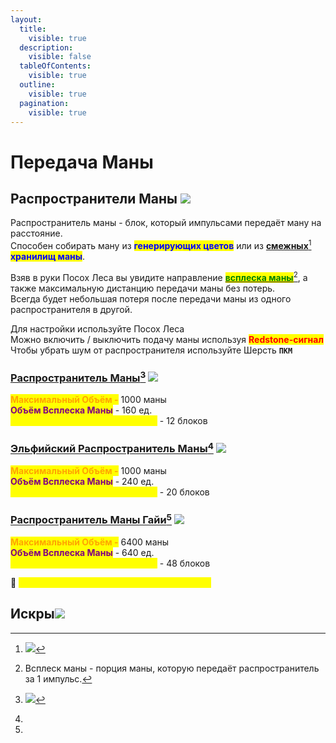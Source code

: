 ```yaml
---
layout:
  title:
    visible: true
  description:
    visible: false
  tableOfContents:
    visible: true
  outline:
    visible: true
  pagination:
    visible: true
---
```


# Передача Маны

## Распространители Маны ![](https://media.discordapp.net/attachments/1125896171848732772/1129806992786063380/--1.gif)

Распространитель маны - блок, который импульсами передаёт ману на расстояние.\
Способен собирать ману из <mark style="color:blue;">**генерирующих цветов**</mark> или из [**смежных**](#user-content-fn-1)[^1] <mark style="color:blue;">**хранилищ маны**</mark>.

Взяв в руки Посох Леса вы увидите направление [<mark style="color:green;">**всплеска маны**</mark>](#user-content-fn-2)[^2], а также максимальную дистанцию передачи маны без потерь.\
Всегда будет небольшая потеря после передачи маны из одного распространителя в другой.

Для настройки используйте Посох Леса<img src="https://ftbwiki.org/images/8/86/Grid_Wand_of_the_Forest.png" alt="" data-size="line">\
Можно включить / выключить подачу маны используя <mark style="color:red;">**Redstone-сигнал**</mark><img src="https://ftbwiki.org/images/f/fd/Grid_Redstone.png" alt="" data-size="line">\
Чтобы убрать шум от распространителя используйте Шерсть **`ПКМ`**

### [Распространитель Маны](#user-content-fn-3)[^3]  ![](https://ftbwiki.org/images/8/84/Grid\_Mana\_Spreader.png)

<mark style="color:orange;">**Максимальный Объём -**</mark> 1000 маны\
<mark style="color:purple;">**Объём Всплеска Маны**</mark> - 160 ед.\
<mark style="color:yellow;">**Расстояние передачи без потерь**</mark> - 12 блоков

### [Эльфийский Распространитель Маны](#user-content-fn-4)[^4] ![](https://ftbwiki.org/images/8/82/Grid\_Elven\_Mana\_Spreader.png)

<mark style="color:orange;">**Максимальный Объём -**</mark> 1000 маны\
<mark style="color:purple;">**Объём Всплеска Маны**</mark> - 240 ед.\
<mark style="color:yellow;">**Расстояние передачи без потерь**</mark> - 20 блоков

### [Распространитель Маны Гайи](#user-content-fn-5)[^5] ![](https://ftbwiki.org/images/5/57/Grid\_Gaia\_Mana\_Spreader.png)

<mark style="color:orange;">**Максимальный Объём -**</mark> 6400 маны\
<mark style="color:purple;">**Объём Всплеска Маны**</mark> - 640 ед.\
<mark style="color:yellow;">**Расстояние передачи без потерь**</mark> - 48 блоков

:pushpin: <mark style="color:yellow;">**`Распространители маны из мода LoliMagically`**</mark>&#x20;

## Искры![](https://cdn.discordapp.com/attachments/1125896171848732772/1132059238114537612/spark0.gif)



[^1]: ![](https://media.discordapp.net/attachments/1125896171848732772/1129856983386828901/-5.png)

[^2]: Всплеск маны - порция маны, которую передаёт распространитель за 1 импульс.

[^3]: ![](https://media.discordapp.net/attachments/1125896171848732772/1132024704182530068/image.png)

[^4]: 

[^5]: 

